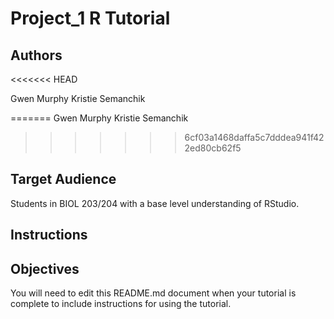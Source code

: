 # Project_1 R Tutorial

## Authors

<<<<<<< HEAD

Gwen Murphy
Kristie Semanchik


=======
Gwen Murphy
Kristie Semanchik

>>>>>>> 6cf03a1468daffa5c7dddea941f422ed80cb62f5
## Target Audience

Students in BIOL 203/204 with a base level understanding of RStudio.

## Instructions



## Objectives



You will need to edit this README.md document when your tutorial is complete to include instructions for using the tutorial.